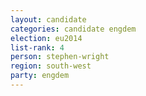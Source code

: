 ```yaml
---
layout: candidate
categories: candidate engdem
election: eu2014
list-rank: 4
person: stephen-wright
region: south-west
party: engdem
---
```

